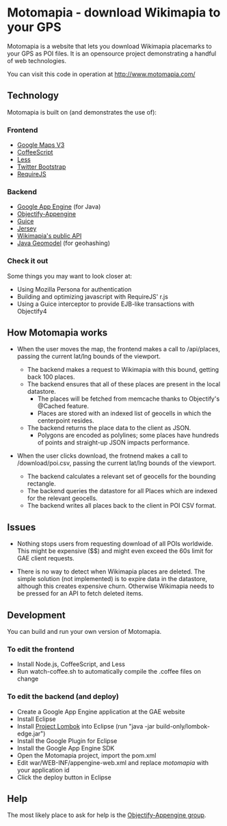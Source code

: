 # Motomapia - download Wikimapia to your GPS

Motomapia is a website that lets you download Wikimapia placemarks to your GPS as POI files.  It
is an opensource project demonstrating a handful of web technologies.

You can visit this code in operation at http://www.motomapia.com/

## Technology

Motomapia is built on (and demonstrates the use of):

### Frontend
* [Google Maps V3](http://code.google.com/apis/maps/documentation/javascript/)
* [CoffeeScript](http://jashkenas.github.com/coffee-script/)
* [Less](http://lesscss.org/)
* [Twitter Bootstrap](http://twitter.github.com/bootstrap/)
* [RequireJS](http://requirejs.org/)

### Backend

* [Google App Engine](http://code.google.com/appengine/) (for Java)
* [Objectify-Appengine](http://code.google.com/p/objectify-appengine/)
* [Guice](http://code.google.com/p/google-guice/)
* [Jersey](http://jersey.java.net/)
* [Wikimapia's public API](http://wikimapia.org/api/)
* [Java Geomodel](http://code.google.com/p/javageomodel/) (for geohashing)

### Check it out

Some things you may want to look closer at:

* Using Mozilla Persona for authentication
* Building and optimizing javascript with RequireJS' r.js
* Using a Guice interceptor to provide EJB-like transactions with Objectify4

## How Motomapia works

* When the user moves the map, the frontend makes a call to /api/places, passing the current lat/lng bounds of the viewport.
	* The backend makes a request to Wikimapia with this bound, getting back 100 places.
	* The backend ensures that all of these places are present in the local datastore.
		* The places will be fetched from memcache thanks to Objectify's @Cached feature.
		* Places are stored with an indexed list of geocells in which the centerpoint resides.
	* The backend returns the place data to the client as JSON.
		* Polygons are encoded as polylines; some places have hundreds of points and straight-up JSON impacts performance.

* When the user clicks download, the frotnend makes a call to /download/poi.csv, passing the current lat/lng bounds of the viewport.
	* The backend calculates a relevant set of geocells for the bounding rectangle.
	* The backend queries the datastore for all Places which are indexed for the relevant geocells.
	* The backend writes all places back to the client in POI CSV format.

## Issues

* Nothing stops users from requesting download of all POIs worldwide.  This might be expensive ($$) and might even
exceed the 60s limit for GAE client requests.

* There is no way to detect when Wikimapia places are deleted.  The simple solution (not implemented) is to expire data
in the datastore, although this creates expensive churn.  Otherwise Wikimapia needs to be pressed for an API to fetch deleted items.

## Development

You can build and run your own version of Motomapia.

### To edit the frontend

* Install Node.js, CoffeeScript, and Less
* Run watch-coffee.sh to automatically compile the .coffee files on change

### To edit the backend (and deploy)

* Create a Google App Engine application at the GAE website
* Install Eclipse
* Install [Project Lombok](http://projectlombok.org/) into Eclipse (run "java -jar build-only/lombok-edge.jar")
* Install the Google Plugin for Eclipse
* Install the Google App Engine SDK
* Open the Motomapia project, import the pom.xml
* Edit war/WEB-INF/appengine-web.xml and replace *motomapia* with your application id
* Click the deploy button in Eclipse

## Help

The most likely place to ask for help is the [Objectify-Appengine group](http://groups.google.com/group/objectify-appengine).